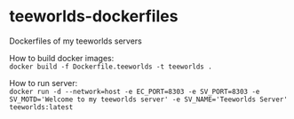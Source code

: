 # teeworlds-dockerfiles
Dockerfiles of my teeworlds servers

How to build docker images:  
`docker build -f Dockerfile.teeworlds -t teeworlds .`

How to run server:  
`docker run -d
--network=host
-e EC_PORT=8303
-e SV_PORT=8303
-e SV_MOTD='Welcome to my teeworlds server'
-e SV_NAME='Teeworlds Server' teeworlds:latest`

